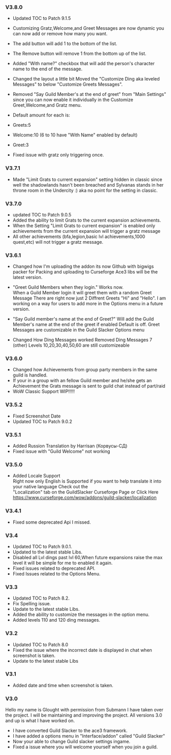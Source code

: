 ### V3.8.0
* Updated TOC to Patch 9.1.5
* Customizing Gratz,Welcome,and Greet Messages are now dynamic you can now add or remove how many you want.
* The add button will add 1 to the bottom of the list.
* The Remove button will remove 1 from the bottom up of the list.
* Added "With name?" checkbox that will add the person's character name to the end of the message.

* Changed the layout a little bit Moved the "Customize Ding aka leveled Messages" to below "Customize Greets Messages".

* Removed "Say Guild Member's at the end of greet" from "Main Settings" since you can now enable it individually in the Customize Greet,Welcome,and Gratz menu.

* Default amount for each is:
* Greets:5
* Welcome:10 (6 to 10 have "With Name" enabled by default)
* Greet:3

* Fixed issue with gratz only triggering once.

### V3.7.1
* Made "Limit Grats to current expansion" setting hidden in classic since well the shadowlands hasn't been breached and Sylvanas stands in her throne room
in the Undercity :) aka no point for the setting in classic.


### V3.7.0
* updated TOC to Patch 9.0.5
* Added the ability to limit Grats to the current expansion achievements.
* When the Setting "Limit Grats to current expansion" is enabled only achievements from the current expansion will trigger a gratz message
* All other achievements (bfa,legion,basic lvl achievements,1000 quest,etc) will not trigger a gratz message.


### V3.6.1
* Changed how I'm uploading the addon its now Github with bigwigs packer for Packing and uploading to Curseforge
  Ace3 libs will be the latest version.
* "Greet Guild Members when they login." Works now.  
  When a Guild Member login it will greet them with a random Greet Message
  There are right now just 2 Diffrent Greets "Hi" and "Hello". I am working on a way for users to add more in the Options menu in a future version.
* "Say Guild member's name at the end of Greet?" Will add the Guild Member's name at the end of the greet if enabled Default is off.
  Greet Messages are customizable in the Guild Slacker Options menu
  
* Changed How Ding Messages worked 
  Removed Ding Messages 7 (other) 
  Levels 10,20,30,40,50,60 are still customizeable

### V3.6.0
* Changed how Achievements from group party members in the same guild is handled.
* If your in a group with an fellow Guild member and he/she gets an Achievement the Grats message is sent to guild chat         instead of part/raid
* WoW Classic Support WIP!!!!!

### V3.5.2
* Fixed Screenshot Date 
* Updated TOC to Patch 9.0.2

### V3.5.1
* Added Russion Translation by Harrisan (Корвусы-СД)
* Fixed issue with "Guild Welcome" not working 

### V3.5.0
* Added Locale Support  
  Right now only English is Supported if you want to help translate it into your native language Check out the  
  "Localization" tab on the GuildSlacker Curseforge Page or Click Here https://www.curseforge.com/wow/addons/guild-slacker/localization

### V3.4.1
* Fixed some deprecated Api I missed.

### V3.4
* Updated TOC to Patch 9.0.1.
* Updated to the latest stable Libs.
* Disabled all Lvl dings past lvl 60,When future expansions raise the max level it will be simple for me to enabled it again.
* Fixed issues related to deprecated API.
* Fixed Issues related to the Options Menu. 

### V3.3
* Updated TOC to Patch 8.2.
* Fix Spelling issue.
* Update to the latest stable Libs.
* Added the ability to customize the messages in the option menu.
* Added levels 110 and 120 ding messages.

### V3.2
* Updated TOC to Patch 8.0
* Fixed the issue where the incorrect date is displayed in chat when screenshot is taken.
* Update to the latest stable Libs

### V3.1
* Added date and time when screenshot is taken.

### V3.0
Hello my name is Glought with permission from Submann I have taken over the project.
I will be maintaining and improving the project.
All versions 3.0 and up is what I have worked on.

* I have converted Guild Slacker to the ace3 framework.
* I have added a options menu in "Interface/addon" called "Guild Slacker"
* Now your able to change Guild slacker settings ingame.
* Fixed a issue where you will welcome yourself when you join a guild.